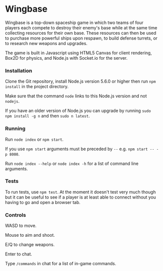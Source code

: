 Wingbase
===

Wingbase is a top-down spaceship game in which two teams of four players each compete to destroy their enemy's base while at the same time collecting resources for their own base. These resources can then be used to purchase more powerful ships upon respawn, to build defense turrets, or to research new weapons and upgrades.

The game is built in Javascript using HTML5 Canvas for client rendering, Box2D for physics, and Node.js with Socket.io for the server.

### Installation

Clone the Git repository, install Node.js version 5.6.0 or higher then run `npm install` in the project directory.

Make sure that the command `node` links to this Node.js version and not `nodejs`.

If you have an older version of Node.js you can upgrade by running `sudo npm install -g n` and then `sudo n latest`.

### Running

Run `node index` or `npm start`.

If you use `npm start` arguments must be preceded by `--` e.g. `npm start -- -p 8000`.

Run `node index --help` or `node index -h` for a list of command line arguments.

### Tests

To run tests, use `npm test`. At the moment it doesn't test very much though but it can be useful to see if a player is at least able to connect without you having to go and open a browser tab.

### Controls

WASD to move.

Mouse to aim and shoot.

E/Q to change weapons.

Enter to chat.

Type `/commands` in chat for a list of in-game commands.
